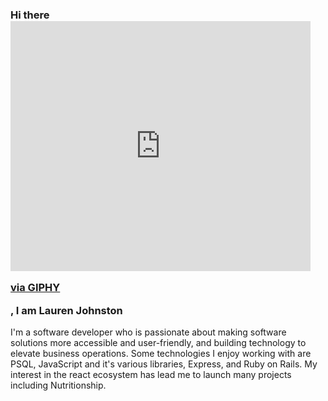 ### Hi there <iframe src="https://giphy.com/embed/BpGWitbFZflfSUYuZ9" width="480" height="400" frameBorder="0" class="giphy-embed" allowFullScreen></iframe><p><a href="https://giphy.com/gifs/BpGWitbFZflfSUYuZ9">via GIPHY</a></p>, I am Lauren Johnston

<!--
**HiloSolutions/HiloSolutions** is a ✨ _special_ ✨ repository because its `README.md` (this file) appears on your GitHub profile.

Here are some ideas to get you started:

- 🔭 I’m currently working on ...
- 🌱 I’m currently learning ...
- 👯 I’m looking to collaborate on ...
- 🤔 I’m looking for help with ...
- 💬 Ask me about ...
- 📫 How to reach me: ...
- 😄 Pronouns: ...
- ⚡ Fun fact: ...
-->

I'm a software developer who is passionate about making software solutions more accessible and user-friendly, and building technology to elevate business operations. Some technologies I enjoy working with are PSQL, JavaScript and it's various libraries, Express, and Ruby on Rails. My interest in the react ecosystem has lead me to launch many projects including Nutritionship.
